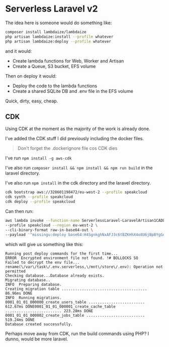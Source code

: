 # Serverless Laravel v2

The idea here is someone would do something like:

```bash
composer install lambdaize/lambdaize
php artisan lambdaize:install --profile whatever
php artisan lambdaize:deploy --profile whatever
```

and it would:

- Create lambda functions for Web, Worker and Artisan
- Create a Queue, S3 bucket, EFS volume

Then on deploy it would:

- Deploy the code to the lambda functions
- Create a shared SQLite DB and .env file in the EFS volume

Quick, dirty, easy, cheap.

## CDK

Using CDK at the moment as the majority of the work is already done.

I've added the CDK stuff I did previously including the docker files.

> Don't forget the .dockerignore file cos CDK dies

I've run `npm install -g aws-cdk`

I've also run `composer install && npm install && npm run build` in the laravel directory.

I've also run `npm install` in the cdk directory and the laravel directory.

```bash
cdk bootstrap aws://328601198472/eu-west-2 --profile speakcloud
cdk synth --profile speakcloud
cdk deploy --profile speakcloud
```

Can then run:

```bash
aws lambda invoke --function-name ServerlessLaravel-LaravelArtisan1CAD8727-C9kwvKS3jqrl \
--profile speakcloud --region eu-west-2 \
--cli-binary-format raw-in-base64-out \
--payload '"missingu:deploy base64:H4SgnkghNxAFJ3c6tBZKHhX4o8U6jBpBYgGozIEBAUc="' response.json
```

which will give us something like this:

```
Running post deploy commands for the first time...
ERROR  Encrypted environment file not found. !# BOLLOCKS SO
Failed to decrypt the env file...
rename(\/var\/task\/.env.serverless,\/mnt\/store\/.env): Operation not permitted
Checking database...Database already exists.
Migrating database..
INFO  Preparing database.
Creating migration table ...................................... 86.96ms DONE
INFO  Running migrations.
0001_01_01_000000_create_users_table ......................... 612.67ms DONE0001_01_01_000001_create_cache_table ......................... 223.28ms DONE  0001_01_01_000002_create_jobs_table .......................... 519.24ms DONE
Database created successfully.
```

Perhaps move away from CDK, run the build commands using PHP? I dunno, would be more laravel.
